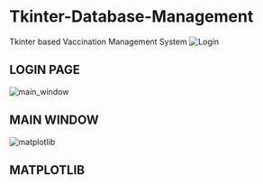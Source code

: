 # Tkinter-Database-Management
Tkinter based Vaccination Management System
![Login](https://user-images.githubusercontent.com/49407332/59971595-92b0ae00-959c-11e9-92e8-a59b711339e3.png)
## LOGIN PAGE

![main_window](https://user-images.githubusercontent.com/49407332/59971596-92b0ae00-959c-11e9-96cb-d043595ed342.png)
## MAIN WINDOW

![matplotlib](https://user-images.githubusercontent.com/49407332/59971594-92181780-959c-11e9-8b98-d715597e110b.png)
## MATPLOTLIB
